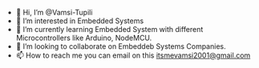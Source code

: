 - 👋 Hi, I’m @Vamsi-Tupili
- 👀 I’m interested in Embedded Systems
- 🌱 I’m currently learning Embedded System with different Microcontrollers like Arduino, NodeMCU.
- 💞️ I’m looking to collaborate on Embeddeb Systems Companies.
- 📫 How to reach me you can email on this itsmevamsi2001@gmail.com

<!---
Vamsi-Tupili/Vamsi-Tupili is a ✨ special ✨ repository because its `README.md` (this file) appears on your GitHub profile.
You can click the Preview link to take a look at your changes.
--->
